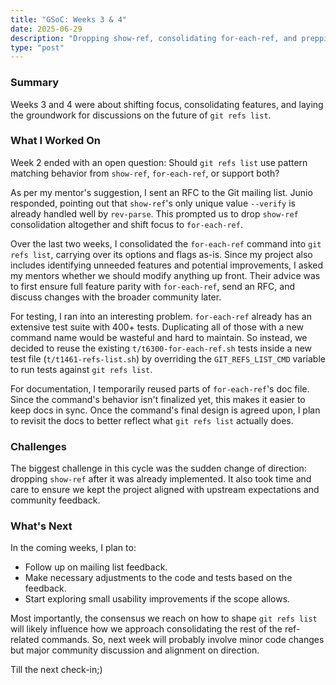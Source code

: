 ```yaml
---
title: "GSoC: Weeks 3 & 4"
date: 2025-06-29
description: "Dropping show-ref, consolidating for-each-ref, and prepping for feedback."
type: "post"
---
```


### Summary

Weeks 3 and 4 were about shifting focus, consolidating features, and laying the
groundwork for discussions on the future of `git refs list`.

### What I Worked On

Week 2 ended with an open question: Should `git refs list` use pattern matching
behavior from `show-ref`, `for-each-ref`, or support both?

As per my mentor's suggestion, I sent an RFC to the Git mailing list. Junio
responded, pointing out that `show-ref`'s only unique value `--verify` is
already handled well by `rev-parse`. This prompted us to drop `show-ref`
consolidation altogether and shift focus to `for-each-ref`.

Over the last two weeks, I consolidated the `for-each-ref` command into `git
refs list`, carrying over its options and flags as-is. Since my project also
includes identifying unneeded features and potential improvements, I asked my
mentors whether we should modify anything up front. Their advice was to first
ensure full feature parity with `for-each-ref`, send an RFC, and discuss
changes with the broader community later.

For testing, I ran into an interesting problem. `for-each-ref` already has an
extensive test suite with 400+ tests. Duplicating all of those with a new
command name would be wasteful and hard to maintain. So instead, we decided to
reuse the existing `t/t6300-for-each-ref.sh` tests inside a new test file
(`t/t1461-refs-list.sh`) by overriding the `GIT_REFS_LIST_CMD` variable to run
tests against `git refs list`.

For documentation, I temporarily reused parts of `for-each-ref`'s doc file.
Since the command's behavior isn't finalized yet, this makes it easier to keep
docs in sync. Once the command's final design is agreed upon, I plan to revisit
the docs to better reflect what `git refs list` actually does.

### Challenges

The biggest challenge in this cycle was the sudden change of direction:
dropping `show-ref` after it was already implemented. It also took time and
care to ensure we kept the project aligned with upstream expectations and
community feedback.

### What's Next

In the coming weeks, I plan to:

- Follow up on mailing list feedback.
- Make necessary adjustments to the code and tests based on the feedback.
- Start exploring small usability improvements if the scope allows.

Most importantly, the consensus we reach on how to shape `git refs list` will
likely influence how we approach consolidating the rest of the ref-related
commands. So, next week will probably involve minor code changes but major
community discussion and alignment on direction.

Till the next check-in;)
